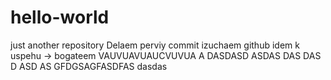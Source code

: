 # hello-world
just another repository
Delaem perviy commit 
izuchaem github
idem k uspehu
-> bogateem
VAUVUAVUAUCVUVUA A
DASDASD
ASDAS
DAS
DAS
D
ASD
AS
GFDGSAGFASDFAS
dasdas
